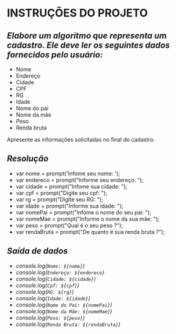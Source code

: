 #  **INSTRUÇÕES DO PROJETO**

##  *Elabore um algoritmo que representa um cadastro. Ele deve ler os seguintes dados fornecidos pelo usuário:*


- Nome
- Endereço
- Cidade
- CPF
- RG
- Idade
- Nome do pai
- Nome da mãe
- Peso
- Renda bruta

Apresente as informações solicitadas no final do cadastro.


##  *Resolução*

- var nome = prompt('Infome seu nome: '); 
- var endereco = prompt("Informe seu endereço: ");
- var cidade = prompt("Infome sua cidade: ");
- var cpf = prompt("Digite seu cpf: ");
- var rg = prompt("Digite seu RG: ");
- var idade = prompt("Informe sua idade: ");
- var nomePai = prompt("Infome o nome do seu pai: ");
- var nomeMae = prompt("Informe o nome da sua mãe: ");
- var peso = prompt("Qual é o seu peso ?");
- var rendaBruta = prompt("De quanto é sua renda bruta ?");

## *Saída de dados*

- *console.log(`Nome: ${nome}`)*
- *console.log(`Endereço: ${endereco}`*
- *console.log(`Cidade: ${cidade}`)*
- *console.log(`Cpf: ${cpf}`)*
- *console.log(`RG: ${rg}`)*
- *console.log(`Idade: ${idade}`)*
- *console.log(`Nome do Pai: ${nomePai}`)*
- *console.log(`Nome da Mãe: ${nomeMae}`)*
- *console.log(`Peso: ${peso}`)*
- *console.log(`Renda Bruta: ${rendaBruta}`)*
